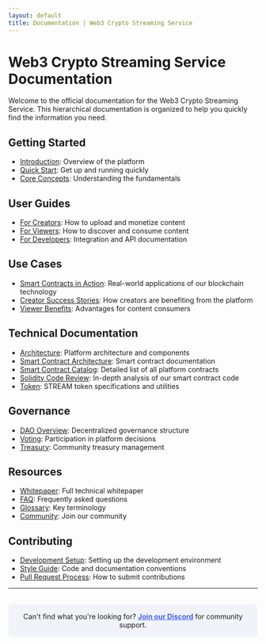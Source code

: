 ```yaml
---
layout: default
title: Documentation | Web3 Crypto Streaming Service
---
```


# Web3 Crypto Streaming Service Documentation

Welcome to the official documentation for the Web3 Crypto Streaming Service. This hierarchical documentation is organized to help you quickly find the information you need.

## Getting Started

- [Introduction](root/introduction): Overview of the platform
- [Quick Start](root/quickstart): Get up and running quickly
- [Core Concepts](root/concepts): Understanding the fundamentals

## User Guides

- [For Creators](guides.creators): How to upload and monetize content
- [For Viewers](guides.viewers): How to discover and consume content
- [For Developers](guides.developers): Integration and API documentation

## Use Cases

- [Smart Contracts in Action](use-cases/smart-contract-applications): Real-world applications of our blockchain technology
- [Creator Success Stories](use-cases/creator-stories): How creators are benefiting from the platform
- [Viewer Benefits](use-cases/viewer-benefits): Advantages for content consumers

## Technical Documentation

- [Architecture](tech.architecture): Platform architecture and components
- [Smart Contract Architecture](tech.contracts): Smart contract documentation
- [Smart Contract Catalog](tech.contract-list): Detailed list of all platform contracts
- [Solidity Code Review](tech.solidity-review): In-depth analysis of our smart contract code
- [Token](tech.token): STREAM token specifications and utilities

## Governance

- [DAO Overview](gov.overview): Decentralized governance structure
- [Voting](gov.voting): Participation in platform decisions
- [Treasury](gov.treasury): Community treasury management

## Resources

- [Whitepaper](/whitepaper/web3-streaming-service-whitepaper): Full technical whitepaper
- [FAQ](resources.faq): Frequently asked questions
- [Glossary](resources.glossary): Key terminology
- [Community](resources.community): Join our community

## Contributing

- [Development Setup](contributing.setup): Setting up the development environment
- [Style Guide](contributing.style): Code and documentation conventions
- [Pull Request Process](contributing.pr): How to submit contributions

---

<div style="background: #f1f3f9; padding: 1rem; border-radius: 8px; margin-top: 2rem;">
  <p style="margin: 0; text-align: center;">
    Can't find what you're looking for? 
    <a href="#" style="color: #4361ee; font-weight: bold;">Join our Discord</a> 
    for community support.
  </p>
</div>
